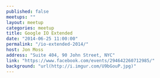 ```yaml
---
published: false
meetups: ""
layout: meetup
categories: meetup
title: Google IO Extended
date: "2014-06-25 11:00:00"
permalink: "/io-extended-2014/"
host: Jon Moss
address: "Suite 404, 90 John Street, NYC"
link: "https://www.facebook.com/events/294642260712985/"
background: "url(http://i.imgur.com/U9bGouP.jpg)"
---
```


